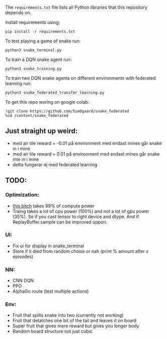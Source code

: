 The `requirements.txt` file lists all Python libraries that this repository depends on.

Install requirements using:
```
pip install -r requirements.txt
```

To test playing a game of snake run:
```
python3 snake_terminal.py
```

To train a DQN snake agent run:
```
python3 snake_training.py
```

To train two DQN snake agents on different environments with federated learning run:
```
python3 snake_federated_transfer_learning.py
```

To get this repo woring on google colab:
```
!git clone https://github.com/SimOgaard/snake_federated
%cd /content/snake_federated
```

## Just straight up weird:
* med air tile reward = -0.01 på environment med endast mines går snake in i mine
* med air tile reward = 0.01 på environment med endast mines går snake inte in i mine
* detta fungerar ej med federated learning

## TODO:
### Optimization:
* [this bitch](https://github.com/SimOgaard/snake_federated/blob/fc85c3bc567efef0b785bc600a8b191950b012ea/snake_env/snake_environment.py#L109) takes 99% of compute power
* Traing takes a lot of cpu power (100%) and not a lot of gpu power (35%). Se if you cast tensor to right device and dtype. And if ReplayBuffer.sample can be improved uppon.

### UI:
* Fix ui for display in snake_terminal
* Store if it died from random choise or nah (print % amount after x episodes)

### NN:
* CNN DQN
* PPO
* AlphaGo route (test multiple actions)

### Env:
* Fruit that splits snake into two (currently not working)
* Fruit that detatches one bit of the tail and leaves it on board
* Super fruit that gives more reward but gives you longer body
* Random board structure not just cubic
